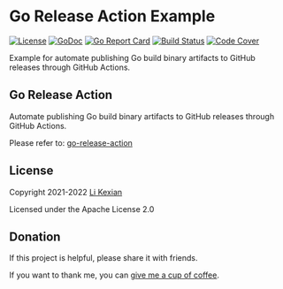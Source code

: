 # Go Release Action Example

[![License](https://img.shields.io/badge/license-Apache%202.0-blue.svg)](LICENSE)
[![GoDoc](https://pkg.go.dev/badge/github.com/likexian/go-release-action-example.svg)](https://pkg.go.dev/github.com/likexian/go-release-action-example)
[![Go Report Card](https://goreportcard.com/badge/github.com/likexian/go-release-action-example)](https://goreportcard.com/report/github.com/likexian/go-release-action-example)
[![Build Status](https://github.com/likexian/go-release-action-example/actions/workflows/gotest.yaml/badge.svg)](https://github.com/likexian/go-release-action-example/actions/workflows/gotest.yaml)
[![Code Cover](https://release.likexian.com/go-release-action-example/coverage.svg)](https://github.com/likexian/go-release-action-example/actions/workflows/gotest.yaml)

Example for automate publishing Go build binary artifacts to GitHub releases through GitHub Actions.

## Go Release Action

Automate publishing Go build binary artifacts to GitHub releases through GitHub Actions.

Please refer to: [go-release-action](https://github.com/likexian/go-release-action)

## License

Copyright 2021-2022 [Li Kexian](https://www.likexian.com/)

Licensed under the Apache License 2.0

## Donation

If this project is helpful, please share it with friends.

If you want to thank me, you can [give me a cup of coffee](https://www.likexian.com/donate/).

